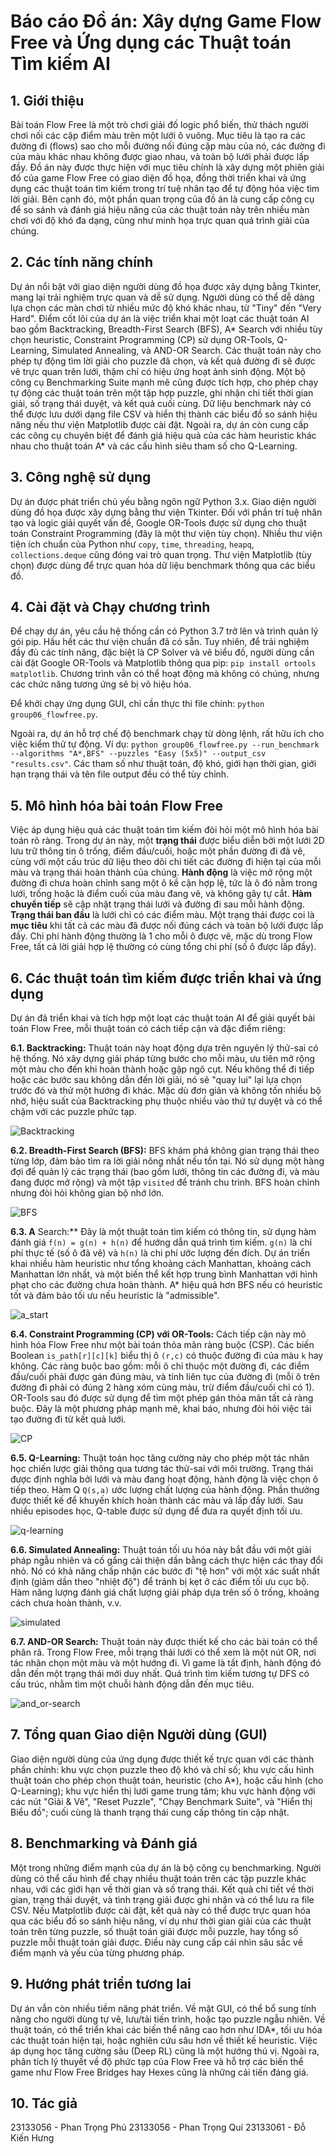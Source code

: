 # Báo cáo Đồ án: Xây dựng Game Flow Free và Ứng dụng các Thuật toán Tìm kiếm AI

## 1. Giới thiệu

Bài toán Flow Free là một trò chơi giải đố logic phổ biến, thử thách người chơi nối các cặp điểm màu trên một lưới ô vuông. Mục tiêu là tạo ra các đường đi (flows) sao cho mỗi đường nối đúng cặp màu của nó, các đường đi của màu khác nhau không được giao nhau, và toàn bộ lưới phải được lấp đầy. Đồ án này được thực hiện với mục tiêu chính là xây dựng một phiên giải đố của game Flow Free có giao diện đồ họa, đồng thời triển khai và ứng dụng các thuật toán tìm kiếm trong trí tuệ nhân tạo để tự động hóa việc tìm lời giải. Bên cạnh đó, một phần quan trọng của đồ án là cung cấp công cụ để so sánh và đánh giá hiệu năng của các thuật toán này trên nhiều màn chơi với độ khó đa dạng, cũng như minh họa trực quan quá trình giải của chúng.

## 2. Các tính năng chính

Dự án nổi bật với giao diện người dùng đồ họa được xây dựng bằng Tkinter, mang lại trải nghiệm trực quan và dễ sử dụng. Người dùng có thể dễ dàng lựa chọn các màn chơi từ nhiều mức độ khó khác nhau, từ "Tiny" đến "Very Hard". Điểm cốt lõi của dự án là việc triển khai một loạt các thuật toán AI bao gồm Backtracking, Breadth-First Search (BFS), A* Search với nhiều tùy chọn heuristic, Constraint Programming (CP) sử dụng  OR-Tools, Q-Learning, Simulated Annealing, và AND-OR Search. Các thuật toán này cho phép tự động tìm lời giải cho puzzle đã chọn, và kết quả đường đi sẽ được vẽ trực quan trên lưới, thậm chí có hiệu ứng hoạt ảnh sinh động. Một bộ công cụ Benchmarking Suite mạnh mẽ cũng được tích hợp, cho phép chạy tự động các thuật toán trên một tập hợp puzzle, ghi nhận chi tiết thời gian giải, số trạng thái duyệt, và kết quả cuối cùng. Dữ liệu benchmark này có thể được lưu dưới dạng file CSV và hiển thị thành các biểu đồ so sánh hiệu năng nếu thư viện Matplotlib được cài đặt. Ngoài ra, dự án còn cung cấp các công cụ chuyên biệt để đánh giá hiệu quả của các hàm heuristic khác nhau cho thuật toán A* và các cấu hình siêu tham số cho Q-Learning.

## 3. Công nghệ sử dụng

Dự án được phát triển chủ yếu bằng ngôn ngữ Python 3.x. Giao diện người dùng đồ họa được xây dựng bằng thư viện Tkinter. Đối với phần trí tuệ nhân tạo và logic giải quyết vấn đề, Google OR-Tools được sử dụng cho thuật toán Constraint Programming (đây là một thư viện tùy chọn). Nhiều thư viện tiện ích chuẩn của Python như `copy`, `time`, `threading`, `heapq`, `collections.deque` cũng đóng vai trò quan trọng. Thư viện Matplotlib (tùy chọn) được dùng để trực quan hóa dữ liệu benchmark thông qua các biểu đồ.

## 4. Cài đặt và Chạy chương trình

Để chạy dự án, yêu cầu hệ thống cần có Python 3.7 trở lên và trình quản lý gói pip. 
Hầu hết các thư viện chuẩn đã có sẵn. Tuy nhiên, để trải nghiệm đầy đủ các tính năng, đặc biệt là CP Solver và vẽ biểu đồ, người dùng cần cài đặt Google OR-Tools và Matplotlib thông qua pip: `pip install ortools matplotlib`. Chương trình vẫn có thể hoạt động mà không có chúng, nhưng các chức năng tương ứng sẽ bị vô hiệu hóa.

Để khởi chạy ứng dụng GUI, chỉ cần thực thi file chính: `python group06_flowfree.py`.

Ngoài ra, dự án hỗ trợ chế độ benchmark chạy từ dòng lệnh, rất hữu ích cho việc kiểm thử tự động. Ví dụ: `python group06_flowfree.py --run_benchmark --algorithms "A*,BFS" --puzzles "Easy (5x5)" --output_csv "results.csv"`. Các tham số như thuật toán, độ khó, giới hạn thời gian, giới hạn trạng thái và tên file output đều có thể tùy chỉnh.

## 5. Mô hình hóa bài toán Flow Free

Việc áp dụng hiệu quả các thuật toán tìm kiếm đòi hỏi một mô hình hóa bài toán rõ ràng. Trong dự án này, một **trạng thái** được biểu diễn bởi một lưới 2D lưu trữ thông tin ô trống, điểm đầu/cuối, hoặc một phần đường đi đã vẽ, cùng với một cấu trúc dữ liệu theo dõi chi tiết các đường đi hiện tại của mỗi màu và trạng thái hoàn thành của chúng. **Hành động** là việc mở rộng một đường đi chưa hoàn chỉnh sang một ô kề cận hợp lệ, tức là ô đó nằm trong lưới, trống hoặc là điểm cuối của màu đang vẽ, và không gây tự cắt. **Hàm chuyển tiếp** sẽ cập nhật trạng thái lưới và đường đi sau mỗi hành động. **Trạng thái ban đầu** là lưới chỉ có các điểm màu. Một trạng thái được coi là **mục tiêu** khi tất cả các màu đã được nối đúng cách và toàn bộ lưới được lấp đầy. Chi phí hành động thường là 1 cho mỗi ô được vẽ, mặc dù trong Flow Free, tất cả lời giải hợp lệ thường có cùng tổng chi phí (số ô được lấp đầy).

## 6. Các thuật toán tìm kiếm được triển khai và ứng dụng

Dự án đã triển khai và tích hợp một loạt các thuật toán AI để giải quyết bài toán Flow Free, mỗi thuật toán có cách tiếp cận và đặc điểm riêng:

**6.1. Backtracking:** Thuật toán này hoạt động dựa trên nguyên lý thử-sai có hệ thống. Nó xây dựng giải pháp từng bước cho mỗi màu, ưu tiên mở rộng một màu cho đến khi hoàn thành hoặc gặp ngõ cụt. Nếu không thể đi tiếp hoặc các bước sau không dẫn đến lời giải, nó sẽ "quay lui" lại lựa chọn trước đó và thử một hướng đi khác. Mặc dù đơn giản và không tốn nhiều bộ nhớ, hiệu suất của Backtracking phụ thuộc nhiều vào thứ tự duyệt và có thể chậm với các puzzle phức tạp.

![Backtracking](https://github.com/user-attachments/assets/39d883e6-3ff7-407f-a53f-2e23468a2fb0)

**6.2. Breadth-First Search (BFS):** BFS khám phá không gian trạng thái theo từng lớp, đảm bảo tìm ra lời giải nông nhất nếu tồn tại. Nó sử dụng một hàng đợi để quản lý các trạng thái (bao gồm lưới, thông tin các đường đi, và màu đang được mở rộng) và một tập `visited` để tránh chu trình. BFS hoàn chỉnh nhưng đòi hỏi không gian bộ nhớ lớn.

![BFS](https://github.com/user-attachments/assets/8e6fff8b-8085-4b9e-89ba-ec2ffdd41d16)

**6.3. A** Search:** Đây là một thuật toán tìm kiếm có thông tin, sử dụng hàm đánh giá `f(n) = g(n) + h(n)` để hướng dẫn quá trình tìm kiếm. `g(n)` là chi phí thực tế (số ô đã vẽ) và `h(n)` là chi phí ước lượng đến đích. Dự án triển khai nhiều hàm heuristic như tổng khoảng cách Manhattan, khoảng cách Manhattan lớn nhất, và một biến thể kết hợp trung bình Manhattan với hình phạt cho các đường chưa hoàn thành. A* hiệu quả hơn BFS nếu có heuristic tốt và đảm bảo tối ưu nếu heuristic là "admissible".

![a_start](https://github.com/user-attachments/assets/1dde7240-65b6-4a4c-a59f-3f03cfb75f88)

**6.4. Constraint Programming (CP) với OR-Tools:** Cách tiếp cận này mô hình hóa Flow Free như một bài toán thỏa mãn ràng buộc (CSP). Các biến Boolean `is_path[r][c][k]` biểu thị ô `(r,c)` có thuộc đường đi của màu `k` hay không. Các ràng buộc bao gồm: mỗi ô chỉ thuộc một đường đi, các điểm đầu/cuối phải được gán đúng màu, và tính liên tục của đường đi (mỗi ô trên đường đi phải có đúng 2 hàng xóm cùng màu, trừ điểm đầu/cuối chỉ có 1). OR-Tools sau đó được sử dụng để tìm một phép gán thỏa mãn tất cả ràng buộc. Đây là một phương pháp mạnh mẽ, khai báo, nhưng đòi hỏi việc tái tạo đường đi từ kết quả lưới.

![CP](https://github.com/user-attachments/assets/3a942542-745b-4342-8c43-02211c9246e0)

**6.5. Q-Learning:** Thuật toán học tăng cường này cho phép một tác nhân học chiến lược giải thông qua tương tác thử-sai với môi trường. Trạng thái được định nghĩa bởi lưới và màu đang hoạt động, hành động là việc chọn ô tiếp theo. Hàm Q `Q(s,a)` ước lượng chất lượng của hành động. Phần thưởng được thiết kế để khuyến khích hoàn thành các màu và lấp đầy lưới. Sau nhiều episodes học, Q-table được sử dụng để đưa ra quyết định tối ưu.

![q-learning](https://github.com/user-attachments/assets/4e394393-a1e5-405a-b7c8-56744dc84ac3)


**6.6. Simulated Annealing:** Thuật toán tối ưu hóa này bắt đầu với một giải pháp ngẫu nhiên và cố gắng cải thiện dần bằng cách thực hiện các thay đổi nhỏ. Nó có khả năng chấp nhận các bước đi "tệ hơn" với một xác suất nhất định (giảm dần theo "nhiệt độ") để tránh bị kẹt ở các điểm tối ưu cục bộ. Hàm năng lượng đánh giá chất lượng giải pháp dựa trên số ô trống, khoảng cách chưa hoàn thành, v.v.

![simulated](https://github.com/user-attachments/assets/5165609e-b457-499a-8e78-b4bbd0aef0e6)


**6.7. AND-OR Search:** Thuật toán này được thiết kế cho các bài toán có thể phân rã. Trong Flow Free, mỗi trạng thái lưới có thể xem là một nút OR, nơi tác nhân chọn một màu và một hướng đi. Vì game là tất định, hành động đó dẫn đến một trạng thái mới duy nhất. Quá trình tìm kiếm tương tự DFS có cấu trúc, nhằm tìm một chuỗi hành động dẫn đến mục tiêu.

![and_or-search](https://github.com/user-attachments/assets/8c245352-b0c5-4455-8755-be0fb3493059)


## 7. Tổng quan Giao diện Người dùng (GUI)

Giao diện người dùng của ứng dụng được thiết kế trực quan với các thành phần chính: khu vực chọn puzzle theo độ khó và chỉ số; khu vực cấu hình thuật toán cho phép chọn thuật toán, heuristic (cho A*), hoặc cấu hình (cho Q-Learning); khu vực hiển thị lưới game trung tâm; khu vực hành động với các nút "Giải & Vẽ", "Reset Puzzle", "Chạy Benchmark Suite", và "Hiển thị Biểu đồ"; cuối cùng là thanh trạng thái cung cấp thông tin cập nhật.

## 8. Benchmarking và Đánh giá

Một trong những điểm mạnh của dự án là bộ công cụ benchmarking. Người dùng có thể cấu hình để chạy nhiều thuật toán trên các tập puzzle khác nhau, với các giới hạn về thời gian và số trạng thái. Kết quả chi tiết về thời gian, trạng thái duyệt, và tình trạng giải được ghi nhận và có thể lưu ra file CSV. Nếu Matplotlib được cài đặt, kết quả này có thể được trực quan hóa qua các biểu đồ so sánh hiệu năng, ví dụ như thời gian giải của các thuật toán trên từng puzzle, số thuật toán giải được mỗi puzzle, hay tổng số puzzle mỗi thuật toán giải được. Điều này cung cấp cái nhìn sâu sắc về điểm mạnh và yếu của từng phương pháp.

## 9. Hướng phát triển tương lai

Dự án vẫn còn nhiều tiềm năng phát triển. Về mặt GUI, có thể bổ sung tính năng cho người dùng tự vẽ, lưu/tải tiến trình, hoặc tạo puzzle ngẫu nhiên. Về thuật toán, có thể triển khai các biến thể nâng cao hơn như IDA*, tối ưu hóa các thuật toán hiện tại, hoặc nghiên cứu sâu hơn về thiết kế heuristic. Việc áp dụng học tăng cường sâu (Deep RL) cũng là một hướng thú vị. Ngoài ra, phân tích lý thuyết về độ phức tạp của Flow Free và hỗ trợ các biến thể game như Flow Free Bridges hay Hexes cũng là những cải tiến đáng giá.

## 10. Tác giả

23133056 - Phan Trọng Phú
23133056 - Phan Trọng Quí
23133061 - Đỗ Kiến Hưng
